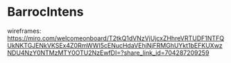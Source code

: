 # BarrocIntens
wireframes: https://miro.com/welcomeonboard/T2tkQ1dVNzVjUjcxZHhreVRTUDF1NTFQUkNKTGJENkVKSEx4Z0RmWWI5cENucHdaVEhjNjFRMGhUYkt1bEFKUXwzNDU4NzY0NTMzMTY0OTU2NzEwfDI=?share_link_id=704287209259
